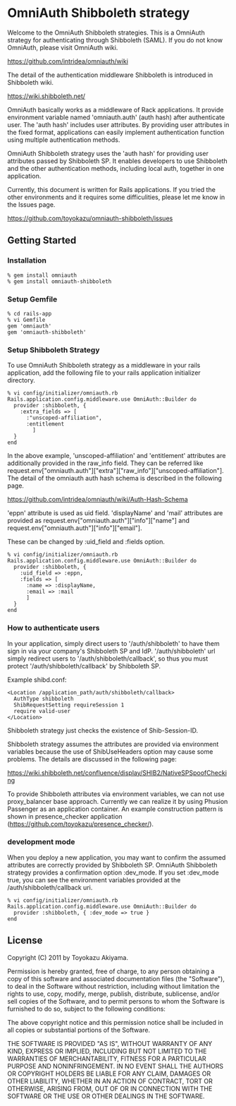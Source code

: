 # OmniAuth Shibboleth strategy

Welcome to the OmniAuth Shibboleth strategies. This is a OmniAuth strategy for authenticating through Shibboleth (SAML). If you do not know OmniAuth, please visit OmniAuth wiki.

https://github.com/intridea/omniauth/wiki

The detail of the authentication middleware Shibboleth is introduced in Shibboleth wiki.

https://wiki.shibboleth.net/

OmniAuth basically works as a middleware of Rack applications. It provide environment variable named 'omniauth.auth' (auth hash) after authenticate user. The 'auth hash' includes user attributes. By providing user attributes in the fixed format, applications can easily implement authentication function using multiple authentication methods.

OmniAuth Shibboleth strategy uses the 'auth hash' for providing user attributes passed by Shibboleth SP. It enables developers to use Shibboleth and the other authentication methods, including local auth, together in one application.

Currently, this document is written for Rails applications. If you tried the other environments and it requires some difficulities, please let me know in the Issues page.

https://github.com/toyokazu/omniauth-shibboleth/issues

## Getting Started

### Installation

    % gem install omniauth
    % gem install omniauth-shibboleth

### Setup Gemfile

    % cd rails-app
    % vi Gemfile
    gem 'omniauth'
    gem 'omniauth-shibboleth'

### Setup Shibboleth Strategy

To use OmniAuth Shibboleth strategy as a middleware in your rails application, add the following file to your rails application initializer directory.

    % vi config/initializer/omniauth.rb
    Rails.application.config.middleware.use OmniAuth::Builder do
      provider :shibboleth, {
        :extra_fields => [
          :"unscoped-affiliation",
          :entitlement
            ]
      }
    end

In the above example, 'unscoped-affiliation' and 'entitlement' attributes are additionally provided in the raw_info field. They can be referred like request.env["omniauth.auth"]["extra"]["raw_info"]["unscoped-affiliation"]. The detail of the omniauth auth hash schema is described in the following page.

https://github.com/intridea/omniauth/wiki/Auth-Hash-Schema

'eppn' attribute is used as uid field. 'displayName' and 'mail' attributes are provided as request.env["omniauth.auth"]["info"]["name"] and request.env["omniauth.auth"]["info"]["email"].

These can be changed by :uid_field and :fields option.

    % vi config/initializer/omniauth.rb
    Rails.application.config.middleware.use OmniAuth::Builder do
      provider :shibboleth, {
        :uid_field => :eppn,
        :fields => [
          :name => :displayName,
          :email => :mail
          ]
      }
    end

### How to authenticate users

In your application, simply direct users to '/auth/shibboleth' to have them sign in via your company's Shibboleth SP and IdP. '/auth/shibboleth' url simply redirect users to '/auth/shibboleth/callback', so thus you must protect '/auth/shibboleth/callback' by Shibboleth SP.

Example shibd.conf:

    <Location /application_path/auth/shibboleth/callback>
      AuthType shibboleth
      ShibRequestSetting requireSession 1
      require valid-user
    </Location>

Shibboleth strategy just checks the existence of Shib-Session-ID. 

Shibboleth strategy assumes the attributes are provided via environment variables because the use of ShibUseHeaders option may cause some problems. The details are discussed in the following page:

https://wiki.shibboleth.net/confluence/display/SHIB2/NativeSPSpoofChecking

To provide Shibboleth attributes via environment variables, we can not use proxy_balancer base approach. Currently we can realize it by using Phusion Passenger as an application container. An example construction pattern is shown in presence_checker application (https://github.com/toyokazu/presence_checker/).

### development mode

When you deploy a new application, you may want to confirm the assumed attributes are correctly provided by Shibboleth SP. OmniAuth Shibboleth strategy provides a confirmation option :dev_mode. If you set :dev_mode true, you can see the environment variables provided at the /auth/shibboleth/callback uri.

    % vi config/initializer/omniauth.rb
    Rails.application.config.middleware.use OmniAuth::Builder do
      provider :shibboleth, { :dev_mode => true }
    end

## License

Copyright (C) 2011 by Toyokazu Akiyama.

Permission is hereby granted, free of charge, to any person obtaining a copy
of this software and associated documentation files (the "Software"), to deal
in the Software without restriction, including without limitation the rights
to use, copy, modify, merge, publish, distribute, sublicense, and/or sell
copies of the Software, and to permit persons to whom the Software is
furnished to do so, subject to the following conditions:

The above copyright notice and this permission notice shall be included in
all copies or substantial portions of the Software.

THE SOFTWARE IS PROVIDED "AS IS", WITHOUT WARRANTY OF ANY KIND, EXPRESS OR
IMPLIED, INCLUDING BUT NOT LIMITED TO THE WARRANTIES OF MERCHANTABILITY,
FITNESS FOR A PARTICULAR PURPOSE AND NONINFRINGEMENT. IN NO EVENT SHALL THE
AUTHORS OR COPYRIGHT HOLDERS BE LIABLE FOR ANY CLAIM, DAMAGES OR OTHER
LIABILITY, WHETHER IN AN ACTION OF CONTRACT, TORT OR OTHERWISE, ARISING FROM,
OUT OF OR IN CONNECTION WITH THE SOFTWARE OR THE USE OR OTHER DEALINGS IN
THE SOFTWARE.
